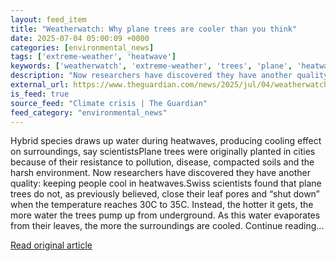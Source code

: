 ```yaml
---
layout: feed_item
title: "Weatherwatch: Why plane trees are cooler than you think"
date: 2025-07-04 05:00:09 +0000
categories: [environmental_news]
tags: ['extreme-weather', 'heatwave']
keywords: ['weatherwatch', 'extreme-weather', 'trees', 'plane', 'heatwave']
description: "Now researchers have discovered they have another quality: keeping people cool in heatwaves"
external_url: https://www.theguardian.com/news/2025/jul/04/weatherwatch-why-plane-trees-are-cooler-than-you-think
is_feed: true
source_feed: "Climate crisis | The Guardian"
feed_category: "environmental_news"
---
```


Hybrid species draws up water during heatwaves, producing cooling effect on surroundings, say scientistsPlane trees were originally planted in cities because of their resistance to pollution, disease, compacted soils and the harsh environment. Now researchers have discovered they have another quality: keeping people cool in heatwaves.Swiss scientists found that plane trees do not, as previously believed, close their leaf pores and “shut down” when the temperature reaches 30C to 35C. Instead, the hotter it gets, the more water the trees pump up from underground. As this water evaporates from their leaves, the more the surroundings are cooled. Continue reading...

[Read original article](https://www.theguardian.com/news/2025/jul/04/weatherwatch-why-plane-trees-are-cooler-than-you-think)
